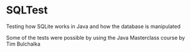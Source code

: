 # SQLTest
Testing how SQLite works in Java and how the database is manipulated 

Some of the tests were possible by using the Java Masterclass course by Tim Bulchalka 
